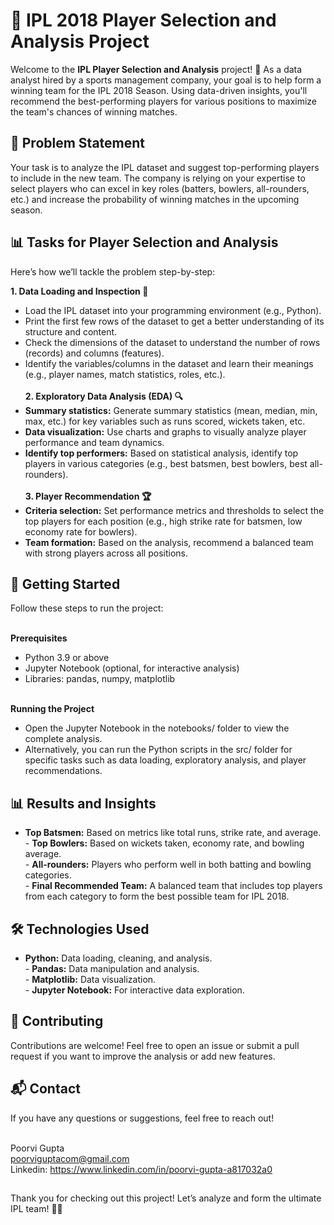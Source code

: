# 🏏 IPL 2018 Player Selection and Analysis Project
Welcome to the **IPL Player Selection and Analysis** project! 🎉 As a data analyst hired by a sports management company, your goal is to help form a winning team for the IPL 2018 Season. Using data-driven insights, you'll recommend the best-performing players for various positions to maximize the team's chances of winning matches.

## 📝 Problem Statement
Your task is to analyze the IPL dataset and suggest top-performing players to include in the new team. The company is relying on your expertise to select players who can excel in key roles (batters, bowlers, all-rounders, etc.) and increase the probability of winning matches in the upcoming season.

## 📊 Tasks for Player Selection and Analysis
Here’s how we’ll tackle the problem step-by-step:<br>

**1. Data Loading and Inspection 📂**<br>
- Load the IPL dataset into your programming environment (e.g., Python).<br>
- Print the first few rows of the dataset to get a better understanding of its structure and content.<br>
- Check the dimensions of the dataset to understand the number of rows (records) and columns (features).<br>
- Identify the variables/columns in the dataset and learn their meanings (e.g., player names, match statistics, roles, etc.).<br><br>
**2. Exploratory Data Analysis (EDA) 🔍**<br>
- **Summary statistics:** Generate summary statistics (mean, median, min, max, etc.) for key variables such as runs scored, wickets taken, etc.<br>
- **Data visualization:** Use charts and graphs to visually analyze player performance and team dynamics.<br>
- **Identify top performers:** Based on statistical analysis, identify top players in various categories (e.g., best batsmen, best bowlers, best all-rounders).<br><br>
**3. Player Recommendation 🏆**<br>
- **Criteria selection:** Set performance metrics and thresholds to select the top players for each position (e.g., high strike rate for batsmen, low economy rate for bowlers).<br>
- **Team formation:** Based on the analysis, recommend a balanced team with strong players across all positions.<br>

## 🚀 Getting Started
Follow these steps to run the project:<br><br>

**Prerequisites**<br>
- Python 3.9 or above<br>
- Jupyter Notebook (optional, for interactive analysis)<br>
- Libraries: pandas, numpy, matplotlib<br>

<br>**Running the Project**<br>
- Open the Jupyter Notebook in the notebooks/ folder to view the complete analysis.<br>
- Alternatively, you can run the Python scripts in the src/ folder for specific tasks such as data loading, exploratory analysis, and player recommendations.

## 📊 Results and Insights
- **Top Batsmen:** Based on metrics like total runs, strike rate, and average.
<br>- **Top Bowlers:** Based on wickets taken, economy rate, and bowling average.
<br>- **All-rounders:** Players who perform well in both batting and bowling categories.
<br>- **Final Recommended Team:** A balanced team that includes top players from each category to form the best possible team for IPL 2018.
## 🛠 Technologies Used
- **Python:** Data loading, cleaning, and analysis.
<br>- **Pandas:** Data manipulation and analysis.
<br>- **Matplotlib:** Data visualization.
<br>- **Jupyter Notebook:** For interactive data exploration.
## 👥 Contributing
Contributions are welcome! Feel free to open an issue or submit a pull request if you want to improve the analysis or add new features.<br>
## 📬 Contact
If you have any questions or suggestions, feel free to reach out!<br><br>

Poorvi Gupta<br>
poorviguptacom@gmail.com<br>
Linkedin: https://www.linkedin.com/in/poorvi-gupta-a817032a0<br>
## 
Thank you for checking out this project! Let’s analyze and form the ultimate IPL team! 🏏🚀
